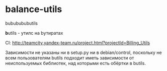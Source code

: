 # balance-utils
bububububutils


**b**utils - утилс на bутиратах

CI: http://teamcity.yandex-team.ru/project.html?projectId=Billing_Utils

Зависимости не указаны ни в setup.py ни в debian/control, поскольку не всем пользователям butils подходит иметь зависимости от неиспользуемых библиотек, над которыми есть обёртки в butils.